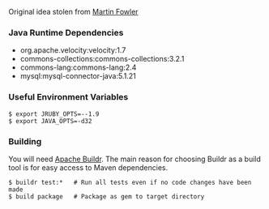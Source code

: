 Original idea stolen from [Martin Fowler](http://martinfowler.com/bliki/JRubyVelocity.html)

### Java Runtime Dependencies
- org.apache.velocity:velocity:1.7
- commons-collections:commons-collections:3.2.1
- commons-lang:commons-lang:2.4
- mysql:mysql-connector-java:5.1.21

### Useful Environment Variables

    $ export JRUBY_OPTS=--1.9
    $ export JAVA_OPTS=-d32

### Building

You will need [Apache Buildr](http://buildr.apache.org/).  The main reason for choosing Buildr as a build tool is for easy access to Maven dependencies.

    $ buildr test:*   # Run all tests even if no code changes have been made
    $ build package   # Package as gem to target directory
